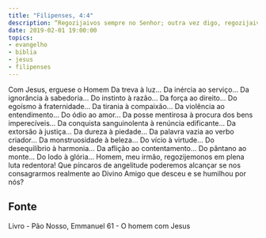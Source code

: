 ```yaml
---
title: "Filipenses, 4:4"
description: “Regozijai­vos sempre no Senhor; outra vez digo, regozijai­vos.” - Paulo 
date: 2019-02-01 19:00:00
topics: 
- evangelho
- biblia
- jesus
- filipenses
---
```


Com Jesus, ergue­se o Homem
Da treva à luz...
Da inércia ao serviço...
Da ignorância à sabedoria...
Do instinto à razão...
Da força ao direito...
Do egoísmo à fraternidade...
Da tirania à compaixão...
Da violência ao entendimento...
Do ódio ao amor...
Da posse mentirosa à procura dos bens imperecíveis...
Da conquista sanguinolenta à renúncia edificante...
Da extorsão à justiça...
Da dureza à piedade...
Da palavra vazia ao verbo criador...
Da monstruosidade à beleza...
Do vício à virtude...
Do desequilíbrio à harmonia...
Da aflição ao contentamento...
Do pântano ao monte...
Do lodo à glória...
Homem, meu irmão, regozijemo­nos em plena luta redentora!
Que píncaros de angelitude poderemos alcançar se nos consagrarmos
realmente ao Divino Amigo que desceu e se humilhou por nós?




## Fonte
Livro - Pão Nosso, Emmanuel
61 - O homem com Jesus
